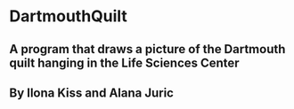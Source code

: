 # DartmouthQuilt

## A program that draws a picture of the Dartmouth quilt hanging in the Life Sciences Center
## By Ilona Kiss and Alana Juric
